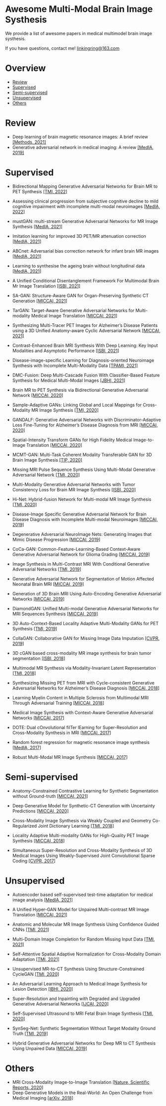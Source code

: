 # Awesome Multi-Modal Brain Image Systhesis

We provide a list of awesome papers in medical multimodel brain image systhesis.

If you have questions, contact me! [linkingring@163.com](https://scholar.google.com/citations?hl=en&user=qI80ipUAAAAJ&view_op=list_works&alert_preview_top_rm=2&gmla=AJsN-F6lNbeBtlxu4BVhiy0be17RJo_nkYXuWkZulyQsJmF2cEWVpaFGX6MGh8F_Q5sxtYMeoCdtkGlDHwzhQ62A8AnXiPpy9zGj16BTDIoTm0Vunuz4PKw 'jinbao-wang')

# Overview

+ [Review](#review)
+ [Supervised](#supervised)
+ [Semi-supervised](#semi-supervised)
+ [Unsupervised](#unsupervised)
+ [Others](#others)


# <span id='review'> Review </span>

+ Deep learning of brain magnetic resonance images: A brief review [[Methods, 2021]](https://www.sciencedirect.com/science/article/pii/S1046202320302024)
+ Generative adversarial network in medical imaging: A review [[MedIA, 2019]](https://www.sciencedirect.com/science/article/pii/S1361841518308430)




# <span id='supervised'> Supervised </span>

+ Bidirectional Mapping Generative Adversarial Networks for Brain MR to PET Synthesis [[TMI, 2022]](https://ieeexplore.ieee.org/document/9521163)
+ Assessing clinical progression from subjective cognitive decline to mild cognitive impairment with incomplete multi-modal neuroimages [[MedIA, 2022]](https://www.sciencedirect.com/science/article/pii/S136184152100311X)

+ mustGAN: multi-stream Generative Adversarial Networks for MR Image Synthesis [[MedIA, 2021]](https://www.sciencedirect.com/science/article/pii/S136184152030308X)
+ Imitation learning for improved 3D PET/MR attenuation correction [[MedIA, 2021]](https://www.sciencedirect.com/science/article/pii/S1361841521001250?via%3Dihub)
+ ABCnet: Adversarial bias correction network for infant brain MR images [[MedIA, 2021]](https://www.sciencedirect.com/science/article/pii/S1361841521001791)
+ Learning to synthesise the ageing brain without longitudinal data [[MedIA, 2021]](https://www.sciencedirect.com/science/article/pii/S1361841521002152)
+ A Unified Conditional Disentanglement Framework For Multimodal Brain Mr Image Translation [[ISBI, 2021]](https://ieeexplore.ieee.org/document/9433897)
+ SA-GAN: Structure-Aware GAN for Organ-Preserving Synthetic CT Generation [[MICCAI, 2021]](https://link.springer.com/chapter/10.1007/978-3-030-87231-1_46)
+ TarGAN: Target-Aware Generative Adversarial Networks for Multi-modality Medical Image Translation [[MICCAI, 2021]](https://link.springer.com/chapter/10.1007/978-3-030-87231-1_3)
+ Synthesizing Multi-Tracer PET Images for Alzheimer’s Disease Patients using a 3D Unified Anatomy-aware Cyclic Adversarial Network [[MICCAI, 2021]](https://link.springer.com/chapter/10.1007/978-3-030-87231-1_4)
+ Contrast-Enhanced Brain MRI Synthesis With Deep Learning: Key Input Modalities and Asymptotic Performance [[ISBI, 2021]](https://ieeexplore.ieee.org/document/9434029)
+ Disease-image-specific Learning for Diagnosis-oriented Neuroimage Synthesis with Incomplete Multi-Modality Data [[TPAMI, 2021]](https://ieeexplore.ieee.org/document/9462380)
+ DMC-Fusion: Deep Multi-Cascade Fusion With Classifier-Based Feature Synthesis for Medical Multi-Modal Images [[JBHI, 2021]](https://ieeexplore.ieee.org/document/9442289)

+ Brain MR to PET Synthesis via Bidirectional Generative Adversarial Network [[MICCAI, 2020]](https://link.springer.com/chapter/10.1007/978-3-030-59713-9_67)
+ Sample-Adaptive GANs: Linking Global and Local Mappings for Cross-Modality MR Image Synthesis [[TMI, 2020]](https://ieeexplore.ieee.org/document/8970559)
+ GANDALF: Generative Adversarial Networks with Discriminator-Adaptive Loss Fine-Tuning for Alzheimer’s Disease Diagnosis from MRI [[MICCAI, 2020]](https://link.springer.com/chapter/10.1007/978-3-030-59713-9_66)
+ Spatial-Intensity Transform GANs for High Fidelity Medical Image-to-Image Translation [[MICCAI, 2020]](https://link.springer.com/chapter/10.1007/978-3-030-59713-9_72)
+ MCMT-GAN: Multi-Task Coherent Modality Transferable GAN for 3D Brain Image Synthesis [[TIP, 2020]](https://ieeexplore.ieee.org/document/9152126)
+ Missing MRI Pulse Sequence Synthesis Using Multi-Modal Generative Adversarial Network [[TMI, 2020]](https://ieeexplore.ieee.org/document/8859286)
+ Multi-Modality Generative Adversarial Networks with Tumor Consistency Loss for Brain MR Image Synthesis [[ISBI, 2020]](https://ieeexplore.ieee.org/abstract/document/9098449)
+ Hi-Net: Hybrid-fusion Network for Multi-modal MR Image Synthesis [[TMI, 2020]](https://ieeexplore.ieee.org/document/9004544)

+ Disease-Image Specific Generative Adversarial Network for Brain Disease Diagnosis with Incomplete Multi-modal Neuroimages [[MICCAI, 2019]](https://link.springer.com/chapter/10.1007/978-3-030-32248-9_16)
+ Degenerative Adversarial NeuroImage Nets: Generating Images that Mimic Disease Progression [[MICCAI, 2019]](https://link.springer.com/chapter/10.1007/978-3-030-32248-9_19)
+ CoCa-GAN: Common-Feature-Learning-Based Context-Aware Generative Adversarial Network for Glioma Grading [[MICCAI, 2019]](https://link.springer.com/chapter/10.1007%2F978-3-030-32248-9_18)
+ Image Synthesis in Multi-Contrast MRI With Conditional Generative Adversarial Networks [[TMI, 2019]](https://ieeexplore.ieee.org/document/8653423)
+ Generative Adversarial Network for Segmentation of Motion Affected Neonatal Brain MRI [[MICCAI, 2019]](https://link.springer.com/chapter/10.1007%2F978-3-030-32248-9_36)
+ Generation of 3D Brain MRI Using Auto-Encoding Generative Adversarial Networks [[MICCAI, 2019]](https://link.springer.com/chapter/10.1007/978-3-030-32248-9_14)
+ DiamondGAN: Unified Multi-modal Generative Adversarial Networks for MRI Sequences Synthesis [[MICCAI, 2019]](https://link.springer.com/chapter/10.1007/978-3-030-32248-9_14)
+ 3D Auto-Context-Based Locality Adaptive Multi-Modality GANs for PET Synthesis [[TMI, 2019]](https://ieeexplore.ieee.org/document/8552676)
+ CollaGAN: Collaborative GAN for Missing Image Data Imputation [[CVPR, 2019]](https://ieeexplore.ieee.org/document/8953779)

+ 3D cGAN based cross-modality MR image synthesis for brain tumor segmentation [[ISBI, 2018]](https://ieeexplore.ieee.org/document/8363653)
+ Multimodal MR Synthesis via Modality-Invariant Latent Representation [[TMI, 2018]](https://ieeexplore.ieee.org/document/8071026)
+ Synthesizing Missing PET from MRI with Cycle-consistent Generative Adversarial Networks for Alzheimer’s Disease Diagnosis [[MICCAI, 2018]](https://link.springer.com/chapter/10.1007%2F978-3-030-00931-1_52)
+ Learning Myelin Content in Multiple Sclerosis from Multimodal MRI Through Adversarial Training [[MICCAI, 2018]](https://link.springer.com/chapter/10.1007/978-3-030-00931-1_59)

+ Medical Image Synthesis with Context-Aware Generative Adversarial Networks [[MICCAI, 2017]](https://link.springer.com/chapter/10.1007%2F978-3-319-66179-7_48)
+ DOTE: Dual cOnvolutional filTer lEarning for Super-Resolution and Cross-Modality Synthesis in MRI [[MICCAI, 2017]](https://link.springer.com/chapter/10.1007/978-3-319-66179-7_11)
+ Random forest regression for magnetic resonance image synthesis [[MedIA, 2017]](https://www.sciencedirect.com/science/article/pii/S1361841516301578)
+ Robust Multi-Modal MR Image Synthesis [[MICCAI, 2017]](https://link.springer.com/chapter/10.1007/978-3-319-66179-7_40)


# <span id='semi-supervised'> Semi-supervised </span>

+ Anatomy-Constrained Contrastive Learning for Synthetic Segmentation without Ground-truth [[MICCAI, 2021]](https://link.springer.com/chapter/10.1007/978-3-030-87193-2_5)

+ Deep Generative Model for Synthetic-CT Generation with Uncertainty Predictions [[MICCAI, 2020]](https://link.springer.com/chapter/10.1007/978-3-030-59710-8_81)

+ Cross-Modality Image Synthesis via Weakly Coupled and Geometry Co-Regularized Joint Dictionary Learning [[TMI, 2018]](https://ieeexplore.ieee.org/document/8169118)
+ Locality Adaptive Multi-modality GANs for High-Quality PET Image Synthesis [[MICCAI, 2018]](https://link.springer.com/chapter/10.1007/978-3-030-00928-1_38)

+ Simultaneous Super-Resolution and Cross-Modality Synthesis of 3D Medical Images Using Weakly-Supervised Joint Convolutional Sparse Coding [[CVPR, 2017]](https://ieeexplore.ieee.org/document/8100096)




# <span id='unsupervised'> Unsupervised </span>

+ Autoencoder based self-supervised test-time adaptation for medical image analysis [[MedIA, 2021]](https://www.sciencedirect.com/science/article/pii/S1361841521001821)
+ A Unified Hyper-GAN Model for Unpaired Multi-contrast MR Image Translation [[MICCAI, 2021]](https://gr.xjtu.edu.cn/documents/15796/1401787/paper335+%281%29.pdf/d11a01d4-c3cd-a11e-67cc-4e5f2978055c?t=1629165492700)
+ Anatomic and Molecular MR Image Synthesis Using Confidence Guided CNNs [[TMI, 2021]](https://engineering.jhu.edu/vpatel36/wp-content/uploads/2021/01/TMI-2020-1958.pdf)
+ Multi-Domain Image Completion for Random Missing Input Data [[TMI, 2021]](https://arxiv.org/pdf/2007.05534v1.pdf)
+ Self-Attentive Spatial Adaptive Normalization for Cross-Modality Domain Adaptation [[TMI, 2021]](https://arxiv.org/pdf/2103.03781.pdf)

+ Unsupervised MR-to-CT Synthesis Using Structure-Constrained CycleGAN [[TMI, 2020]](https://arxiv.org/pdf/1809.04536v1.pdf)
+ An Adversarial Learning Approach to Medical Image Synthesis for Lesion Detection [[IBHI, 2020]](http://www.columbia.edu/~jwp2128/Papers/SunWangetal2020.pdf)
+ Super-Resolution and Inpainting with Degraded and Upgraded Generative Adversarial Networks [[IJCAI, 2020]](https://www.ijcai.org/Proceedings/2020/0090.pdf)
+ Self-Supervised Ultrasound to MRI Fetal Brain Image Synthesis [[TMI, 2020]](https://arxiv.org/pdf/2008.08698.pdf)

+ SynSeg-Net: Synthetic Segmentation Without Target Modality Ground Truth [[TMI, 2019]](https://ieeexplore.ieee.org/document/8494797)
+ Hybrid Generative Adversarial Networks for Deep MR to CT Synthesis Using Unpaired Data [[MICCAI, 2019]](https://link.springer.com/chapter/10.1007%2F978-3-030-32251-9_83)




# <span id='others'> Others </span>

+ MRI Cross-Modality Image-to-Image Translation [[Nature, Scientific Reports, 2020]](https://www.nature.com/articles/s41598-020-60520-6)
+ Deep Generative Models in the Real-World: An Open Challenge from Medical Imaging [[arXiv, 2018]](https://arxiv.org/abs/1806.05452)